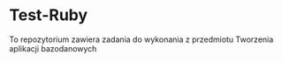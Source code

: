 # Test-Ruby
To repozytorium zawiera zadania do wykonania z przedmiotu Tworzenia aplikacji bazodanowych
